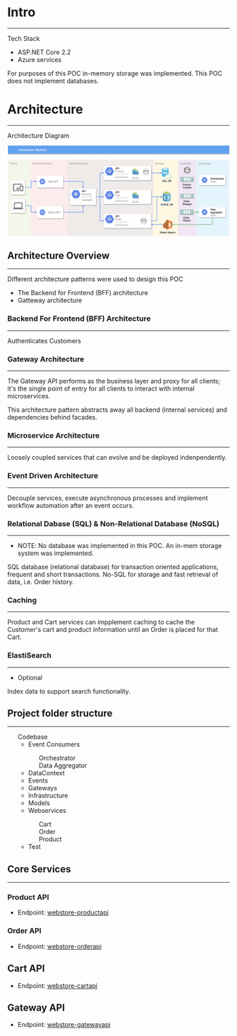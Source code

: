 # Intro

---

Tech Stack

* ASP.NET Core 2.2
* Azure services

For purposes of this POC in-memory storage was implemented. This POC does not implement databases.


# Architecture

---

Architecture Diagram

![BFF/Microservice Architecture](resources/Webstore%20Architecture.png?raw=true "BFF/Microservice Architecture")

## Architecture Overview

---

Different architecture patterns were used to design this POC

* The Backend for Frontend (BFF) architecture
* Gatteway architecture


### Backend For Frontend (BFF) Architecture

---
Authenticates Customers

### Gateway Architecture

---

The Gateway API performs as the business layer and proxy for all clients; it's the single point of entry for all clients to interact with internal microservices.

This architecture pattern abstracts away all backend (internal services) and dependencies behind facades.

### Microservice Architecture

---
Loosely coupled services that can evolve and be deployed indenpendently.

### Event Driven Architecture

---

Decouple services, execute asynchronous processes and implement workflow automation after an event occurs.


### Relational Dabase (SQL) & Non-Relational Database (NoSQL)

---

* NOTE: No database was implemented in this POC. An in-mem storage system was implemented.

SQL database (relational database) for transaction oriented applications, frequent and short transactions.
No-SQL for storage and fast retrieval of data, i.e. Order history.


### Caching

---

Product and Cart services can impplement caching to cache the Customer's cart and product information until an Order is placed for that Cart.

### ElastiSearch 

---

* Optional

Index data to support search functionality.


## Project folder structure
---

<ul type="none">
  <li>Codebase</li>
  <li>
    <ul>
      <li>Event Consumers</li>
      <ul type="none">
        <li>Orchestrator</li>
        <li>Data Aggregator</li>
      </ul>
      <li>DataContext</li>
      <li>Events</li>
      <li>Gateways</li>
      <li>Infrastructure</li>
      <li>Models</li>
      <li>Webservices</li>
      <ul type="none">
        <li>Cart</li>
        <li>Order</li>
        <li>Product</li>
      </ul>
      <li>Test</li>
    </ul>
  </li>
</ul>

## Core Services

---

### Product API
* Endpoint: [webstore-productapi]( https://webstore-productapi.azurewebsites.net/api/products/ "Product API")

### Order API
* Endpoint: [webstore-orderapi]( https://webstore-orderapi.azurewebsites.net/api/orders/ "Order API")

## Cart API
* Endpoint: [webstore-cartapi]( https://webstore-orderapi.azurewebsites.net/api/cart/ "Cart API")

## Gateway API
* Endpoint: [webstore-gatewayapi]( https://webstore-gatewayapi.azurewebsites.net/api/webstore/ "Gateway API")
